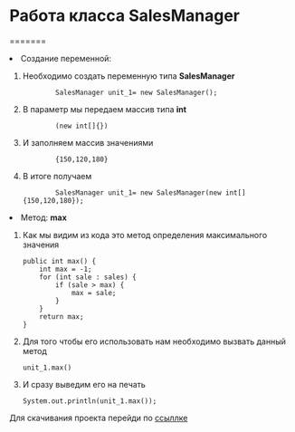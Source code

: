 # Работа класса SalesManager
=======

<li>Создание переменной:</li>
<ol>
    <li> Необходимо создать переменную типа <strong>SalesManager</strong> </li>

            SalesManager unit_1= new SalesManager();

  <li>В параметр мы передаем массив типа <strong>int</strong> </li>

            (new int[]{})

  <li>И заполняем массив значениями </li>

            {150,120,180}

  <li>В итоге получаем </li>

            SalesManager unit_1= new SalesManager(new int[]{150,120,180});

</ol>
<li>Метод: <strong>max</strong></li>
<ol>
<li>Как мы видим из кода это метод определения максимального значения </li>

    public int max() {
        int max = -1;
        for (int sale : sales) {
            if (sale > max) {
                max = sale;
            }
        }
        return max;
    }

<li>Для того чтобы его использовать нам необходимо вызвать данный метод </li>

    unit_1.max()

<li>И сразу выведим его на печать </li>

    System.out.println(unit_1.max());

</ol>



Для скачивания проекта перейди по [ссыллке](https://github.com/teinrus/Git_test_1.git)


